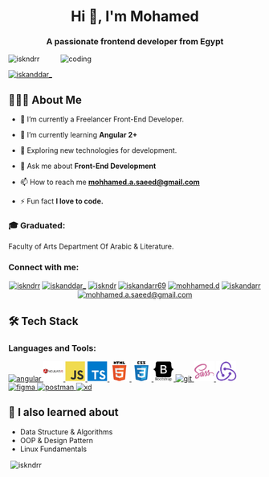 
<h1 align="center">Hi 👋, I'm Mohamed</h1>
<h3 align="center">A passionate frontend developer from Egypt</h3>
<img align="right" alt="coding" width="400px" src="https://cdn.dribbble.com/users/1162077/screenshots/3848914/programmer.gif"/>


<p align="left"> <img src="https://komarev.com/ghpvc/?username=iskndrr&label=Profile%20views&color=0e75b6&style=flat" alt="iskndrr" /> </p>

<p align="left"> <a href="https://twitter.com/iskanddar_" target="blank"><img src="https://img.shields.io/twitter/follow/iskanddar_?logo=twitter&style=for-the-badge" alt="iskanddar_" /></a> </p>

## 👨🏻‍💻 About Me 
- 🔭 I’m currently a Freelancer Front-End Developer.

- 🌱 I’m currently learning **Angular 2+**
  
- 🤔   Exploring new technologies for development.

- 💬 Ask me about **Front-End Development**

- 📫 How to reach me **mohhamed.a.saeed@gmail.com**

- ⚡ Fun fact **I love to code.**

### :mortar_board: Graduated:
Faculty of Arts Department Of Arabic & Literature.

<h3 align="left">Connect with me:</h3>
<p align="center">
<a href="https://codepen.io/iskndrr" target="blank"><img align="center" src="https://raw.githubusercontent.com/rahuldkjain/github-profile-readme-generator/master/src/images/icons/Social/codepen.svg" alt="iskndrr" height="30" width="40" /></a>
<a href="https://twitter.com/iskanddar_" target="blank"><img align="center" src="https://raw.githubusercontent.com/rahuldkjain/github-profile-readme-generator/master/src/images/icons/Social/twitter.svg" alt="iskanddar_" height="30" width="40" /></a>
<a href="https://linkedin.com/in/iskndr" target="blank"><img align="center" src="https://raw.githubusercontent.com/rahuldkjain/github-profile-readme-generator/master/src/images/icons/Social/linked-in-alt.svg" alt="iskndr" height="30" width="40" /></a>
<a href="https://fb.com/iskandarr69" target="blank"><img align="center" src="https://raw.githubusercontent.com/rahuldkjain/github-profile-readme-generator/master/src/images/icons/Social/facebook.svg" alt="iskandarr69" height="30" width="40" /></a>
<a href="https://instagram.com/mohhamed.d" target="blank"><img align="center" src="https://raw.githubusercontent.com/rahuldkjain/github-profile-readme-generator/master/src/images/icons/Social/instagram.svg" alt="mohhamed.d" height="30" width="40" /></a>
<a href="https://www.leetcode.com/iskandarr" target="blank"><img align="center" src="https://raw.githubusercontent.com/rahuldkjain/github-profile-readme-generator/master/src/images/icons/Social/leet-code.svg" alt="iskandarr" height="30" width="40" /></a>
    <a href="mailto: mohhamed.a.saeed@gmail.com" target="blank"><img align="center" src="https://cdn.worldvectorlogo.com/logos/gmail-icon-3.svg" alt="mohhamed.a.saeed@gmail.com" height="30" width="40"></a>

</p>

## 🛠 Tech Stack
<h3 align="left">Languages and Tools:</h3>
<p align="left"> 
  <a href="https://angular.io" target="_blank" rel="noreferrer"> <img src="https://angular.io/assets/images/logos/angular/angular.svg" alt="angular" width="40" height="40"/> </a> 
  <a href="https://angular.io" target="_blank" rel="noreferrer"> <img src="https://raw.githubusercontent.com/devicons/devicon/master/icons/angularjs/angularjs-original-wordmark.svg" alt="angularjs" width="40" height="40"/> </a>
  <a href="https://developer.mozilla.org/en-US/docs/Web/JavaScript" target="_blank" rel="noreferrer"> <img src="https://raw.githubusercontent.com/devicons/devicon/master/icons/javascript/javascript-original.svg" alt="javascript" width="40" height="40"/> </a>
  <a href="https://www.typescriptlang.org/" target="_blank" rel="noreferrer"> <img src="https://raw.githubusercontent.com/devicons/devicon/master/icons/typescript/typescript-original.svg" alt="typescript" width="40" height="40"/> </a>
  <a href="https://www.w3.org/html/" target="_blank" rel="noreferrer"> <img src="https://raw.githubusercontent.com/devicons/devicon/master/icons/html5/html5-original-wordmark.svg" alt="html5" width="40" height="40"/> </a> 
  <a href="https://www.w3schools.com/css/" target="_blank" rel="noreferrer"> <img src="https://raw.githubusercontent.com/devicons/devicon/master/icons/css3/css3-original-wordmark.svg" alt="css3" width="40" height="40"/> </a> 
  <a href="https://getbootstrap.com" target="_blank" rel="noreferrer"> <img src="https://raw.githubusercontent.com/devicons/devicon/master/icons/bootstrap/bootstrap-plain-wordmark.svg" alt="bootstrap" width="40" height="40"/> </a> 
  <a href="https://git-scm.com/" target="_blank" rel="noreferrer"> <img src="https://www.vectorlogo.zone/logos/git-scm/git-scm-icon.svg" alt="git" width="40" height="40"/> </a>
  <a href="https://sass-lang.com" target="_blank" rel="noreferrer"> <img src="https://raw.githubusercontent.com/devicons/devicon/master/icons/sass/sass-original.svg" alt="sass" width="40" height="40"/> </a> 
  <a href="https://redux.js.org" target="_blank" rel="noreferrer"> <img src="https://raw.githubusercontent.com/devicons/devicon/master/icons/redux/redux-original.svg" alt="redux" width="40" height="40"/> </a> 
  <a href="https://www.figma.com/" target="_blank" rel="noreferrer"> <img src="https://www.vectorlogo.zone/logos/figma/figma-icon.svg" alt="figma" width="40" height="40"/> </a> 
  <a href="https://postman.com" target="_blank" rel="noreferrer"> <img src="https://www.vectorlogo.zone/logos/getpostman/getpostman-icon.svg" alt="postman" width="40" height="40"/> </a>
  <a href="https://www.adobe.com/products/xd.html" target="_blank" rel="noreferrer"> <img src="https://cdn.worldvectorlogo.com/logos/adobe-xd.svg" alt="xd" width="40" height="40"/> </a> </p>

  ## 📖 I also learned about</h4>
- Data Structure & Algorithms
- OOP & Design Pattern
- Linux Fundamentals
  
<p>&nbsp;<img align="center" src="https://github-readme-stats.vercel.app/api?username=iskndrr&show_icons=true&locale=en" alt="iskndrr" /></p>
